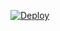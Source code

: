 [![Deploy](https://www.herokucdn.com/deploy/button.svg)](https://heroku.com/deploy?template=https://github.com/Masterrockiei/yt-)
